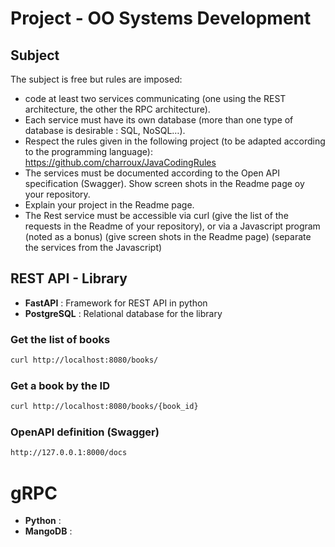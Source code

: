 # Project - OO Systems Development

## Subject

The subject is free but rules are imposed:
- code at least two services communicating (one using the REST architecture, the
other the RPC architecture).
- Each service must have its own database (more than one type of database is
desirable : SQL, NoSQL…).
- Respect the rules given in the following project (to be adapted according to the
programming language): https://github.com/charroux/JavaCodingRules
- The services must be documented according to the Open API specification
(Swagger). Show screen shots in the Readme page oy your repository.
- Explain your project in the Readme page.
- The Rest service must be accessible via curl (give the list of the requests in the
Readme of your repository), or via a Javascript program (noted as a bonus) (give
screen shots in the Readme page) (separate the services from the Javascript)


##  REST API - Library

- **FastAPI** : Framework for REST API in python
- **PostgreSQL** : Relational database for the library

###   Get the list of books
```bash
curl http://localhost:8080/books/
```

###   Get a book by the ID

```bash
curl http://localhost:8080/books/{book_id}
```

###  OpenAPI definition (Swagger)
```bash
http://127.0.0.1:8000/docs
```

# gRPC

- **Python** : 
- **MangoDB** : 


